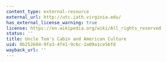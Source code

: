 ```yaml
---
content_type: external-resource
external_url: http://utc.iath.virginia.edu/
has_external_license_warning: true
license: https://en.wikipedia.org/wiki/All_rights_reserved
status: ''
title: Uncle Tom's Cabin and American Culture
uid: 0b252684-9fa3-4f41-9c6c-2a09a1ce56fd
wayback_url: ''
---
```

